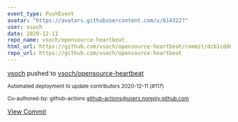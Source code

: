 ```yaml
---
event_type: PushEvent
avatar: "https://avatars.githubusercontent.com/u/814322?"
user: vsoch
date: 2020-12-11
repo_name: vsoch/opensource-heartbeat
html_url: https://github.com/vsoch/opensource-heartbeat/commit/dcb1cdd66492612d302e6e8b491d4d3b90fc1f37
repo_url: https://github.com/vsoch/opensource-heartbeat
---
```


<a href='https://github.com/vsoch' target='_blank'>vsoch</a> pushed to <a href='https://github.com/vsoch/opensource-heartbeat' target='_blank'>vsoch/opensource-heartbeat</a>

<small>Automated deployment to update contributors 2020-12-11 (#117)

Co-authored-by: github-actions <github-actions@users.noreply.github.com></small>

<a href='https://github.com/vsoch/opensource-heartbeat/commit/dcb1cdd66492612d302e6e8b491d4d3b90fc1f37' target='_blank'>View Commit</a>